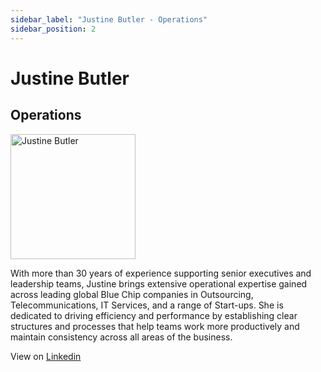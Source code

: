 ```yaml
---
sidebar_label: "Justine Butler - Operations"
sidebar_position: 2
---
```


# Justine Butler
## Operations

<img src="/img/jb.png" alt="Justine Butler" width="200"/>

With more than 30 years of experience supporting senior executives and leadership teams, Justine brings extensive operational expertise gained across leading global Blue Chip companies in Outsourcing, Telecommunications, IT Services, and a range of Start-ups. She is dedicated to driving efficiency and performance by establishing clear structures and processes that help teams work more productively and maintain consistency across all areas of the business.

View on [Linkedin](https://www.linkedin.com/in/justinebutler/)